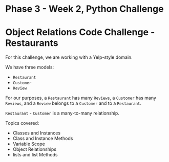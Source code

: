 # Phase 3 - Week 2, Python Challenge

# Object Relations Code Challenge - Restaurants

For this challenge, we are working with a Yelp-style domain.
 

We have three models:
- `Restaurant`
- `Customer`
- `Review`
 

For our purposes, a `Restaurant` has many `Reviews`, a `Customer` has many `Reviews`, and a `Review` belongs to a `Customer` and to a `Restaurant`.
 

`Restaurant` - `Customer` is a many-to-many relationship.


Topics covered: 
- Classes and Instances
- Class and Instance Methods
- Variable Scope
- Object Relationships
- lists and list Methods